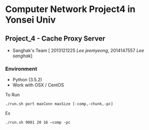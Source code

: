# Computer Network Project4 in Yonsei Univ

## Project_4 - Cache Proxy Server

* Sanghak's Team [ 2013121225 *Lee jeemyeong*, 2014147557 *Lee sanghak*]

### Environment

- Python (3.5.2)
- Work with OSX / CentOS

To Run
	
    ./run.sh port maxConn maxSize [-comp,-chunk,-pc]
    

Ex

	./run.sh 9001 20 16 –comp -pc
    
    